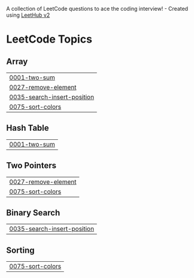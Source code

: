 A collection of LeetCode questions to ace the coding interview! - Created using [LeetHub v2](https://github.com/arunbhardwaj/LeetHub-2.0)
<!---LeetCode Topics Start-->
# LeetCode Topics
## Array
|  |
| ------- |
| [0001-two-sum](https://github.com/khomathi1085/DSA/tree/master/0001-two-sum) |
| [0027-remove-element](https://github.com/khomathi1085/DSA/tree/master/0027-remove-element) |
| [0035-search-insert-position](https://github.com/khomathi1085/DSA/tree/master/0035-search-insert-position) |
| [0075-sort-colors](https://github.com/khomathi1085/DSA/tree/master/0075-sort-colors) |
## Hash Table
|  |
| ------- |
| [0001-two-sum](https://github.com/khomathi1085/DSA/tree/master/0001-two-sum) |
## Two Pointers
|  |
| ------- |
| [0027-remove-element](https://github.com/khomathi1085/DSA/tree/master/0027-remove-element) |
| [0075-sort-colors](https://github.com/khomathi1085/DSA/tree/master/0075-sort-colors) |
## Binary Search
|  |
| ------- |
| [0035-search-insert-position](https://github.com/khomathi1085/DSA/tree/master/0035-search-insert-position) |
## Sorting
|  |
| ------- |
| [0075-sort-colors](https://github.com/khomathi1085/DSA/tree/master/0075-sort-colors) |
<!---LeetCode Topics End-->